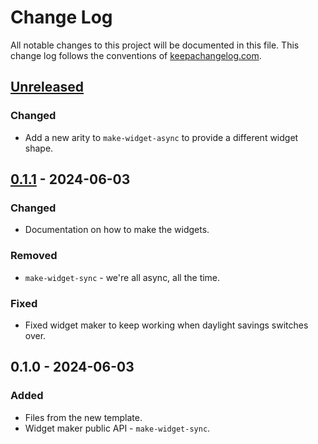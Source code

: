 # Change Log
All notable changes to this project will be documented in this file. This change log follows the conventions of [keepachangelog.com](http://keepachangelog.com/).

## [Unreleased]
### Changed
- Add a new arity to `make-widget-async` to provide a different widget shape.

## [0.1.1] - 2024-06-03
### Changed
- Documentation on how to make the widgets.

### Removed
- `make-widget-sync` - we're all async, all the time.

### Fixed
- Fixed widget maker to keep working when daylight savings switches over.

## 0.1.0 - 2024-06-03
### Added
- Files from the new template.
- Widget maker public API - `make-widget-sync`.

[Unreleased]: https://sourcehost.site/your-name/recursive-fib/compare/0.1.1...HEAD
[0.1.1]: https://sourcehost.site/your-name/recursive-fib/compare/0.1.0...0.1.1
